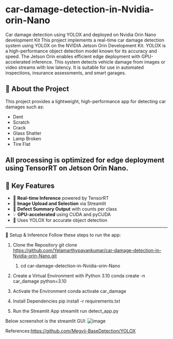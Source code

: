 # car-damage-detection-in-Nvidia-orin-Nano
Car damage detection using YOLOX and deployed on Nvidia Orin Nano development Kit
This project implements a real-time car damage detection system using YOLOX on the NVIDIA Jetson Orin Development Kit.
YOLOX is a high-performance object detection model known for its accuracy and speed.
The Jetson Orin enables efficient edge deployment with GPU-accelerated inference.
This system detects vehicle damage from images or video streams with low latency.
It is suitable for use in automated inspections, insurance assessments, and smart garages.
## 🧠 About the Project

This project provides a lightweight, high-performance app for detecting car damages such as:

- Dent
- Scratch
- Crack
- Glass Shatter
- Lamp Broken
- Tire Flat

All processing is optimized for edge deployment using **TensorRT** on **Jetson Orin Nano**.
---

## 🎯 Key Features

- 🚀 **Real-time Inference** powered by TensorRT
- 📸 **Image Upload and Selection** via Streamlit
- 🧾 **Defect Summary Output** with counts per class
- 💡 **GPU-accelerated** using CUDA and pyCUDA
- 🧩 Uses YOLOX for accurate object detection

---


🔧 Setup & Inference
Follow these steps to run the app:
1. Clone the Repository
   git clone https://github.com/Yelamarthypavankumar/car-damage-detection-in-Nvidia-orin-Nano.git

   1. cd car-damage-detection-in-Nvidia-orin-Nano
3. Create a Virtual Environment with Python 3.10
   conda create -n car_damage python=3.10
4. Activate the Environment
   conda activate car_damage
5. Install Dependencies
   pip install -r requirements.txt
6. Run the Streamlit App
   streamlit run detect_app.py




Below screenshot is the streamlit GUI:
![image](https://github.com/user-attachments/assets/d5b69b64-d653-44a0-bf10-f0cdbcddc510)


References:https://github.com/Megvii-BaseDetection/YOLOX
